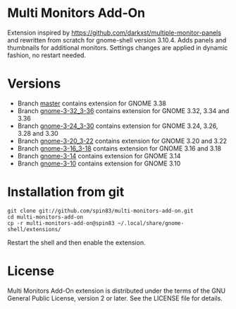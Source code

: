 Multi Monitors Add-On
=====================

Extension inspired by https://github.com/darkxst/multiple-monitor-panels 
and rewritten from scratch for gnome-shell version 3.10.4.  Adds panels 
and thumbnails for additional monitors. Settings changes are applied 
in dynamic fashion, no restart needed.

Versions
========

* Branch [master](https://github.com/spin83/multi-monitors-add-on/tree/master) contains extension for GNOME 3.38
* Branch [gnome-3-32_3-36](https://github.com/spin83/multi-monitors-add-on/tree/gnome-3-32_3-36) contains extension for GNOME 3.32, 3.34 and 3.36
* Branch [gnome-3-24_3-30](https://github.com/spin83/multi-monitors-add-on/tree/gnome-3-24_3-30) contains extension for GNOME 3.24, 3.26, 3.28 and 3.30
* Branch [gnome-3-20_3-22](https://github.com/spin83/multi-monitors-add-on/tree/gnome-3-20_3-22) contains extension for GNOME 3.20 and 3.22
* Branch [gnome-3-16_3-18](https://github.com/spin83/multi-monitors-add-on/tree/gnome-3-16_3-18) contains extension for GNOME 3.16 and 3.18
* Branch [gnome-3-14](https://github.com/spin83/multi-monitors-add-on/tree/gnome-3-14) contains extension for GNOME 3.14
* Branch [gnome-3-10](https://github.com/spin83/multi-monitors-add-on/tree/gnome-3-10) contains extension for GNOME 3.10

Installation from git
=====================

    git clone git://github.com/spin83/multi-monitors-add-on.git
    cd multi-monitors-add-on
    cp -r multi-monitors-add-on@spin83 ~/.local/share/gnome-shell/extensions/

Restart the shell and then enable the extension.

License
=======

Multi Monitors Add-On extension is distributed under the terms of the 
GNU General Public License, version 2 or later. See the LICENSE file for details.
